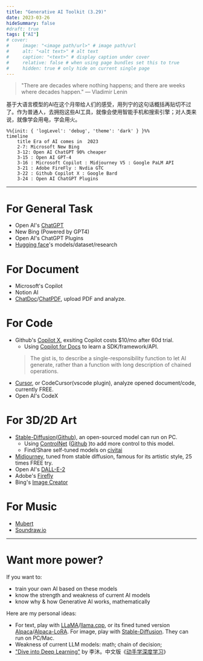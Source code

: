 ```yaml
---
title: "Generative AI Toolkit (3.29)"
date: 2023-03-26
hideSummary: false
#draft: true
tags: ["AI"]
# cover:
#     image: "<image path/url>" # image path/url
#     alt: "<alt text>" # alt text
#     caption: "<text>" # display caption under cover
#     relative: false # when using page bundles set this to true
#     hidden: true # only hide on current single page
---
```



> "There are decades where nothing happens; and there are weeks where decades happen."
> ― Vladimir Lenin

基于大语言模型的AI在这个月带给人们的感受，用列宁的这句话概括再贴切不过了。作为普通人，去拥抱这些AI工具，就像会使用智能手机和搜索引擎；对人类来说，就像学会用电，学会用火。


```mermaid
%%{init: { 'logLevel': 'debug', 'theme': 'dark' } }%%
timeline
    title Era of AI comes in  2023
    2-7: Microsoft New Bing
    3-12: Open AI ChatGPT 90% cheaper
    3-15 : Open AI GPT-4
    3-16 : Microsoft Copilot : Midjourney V5 : Google PaLM API
    3-21 : Adobe FireFly : Nvdia GTC
    3-22 : Github Copilot X : Google Bard
    3-24 : Open AI ChatGPT Plugins
```

------


# For General Task

- Open AI's [ChatGPT](https://chat.openai.com/auth/login)
- New Bing (Powered by GPT4)
- Open AI's ChatGPT Plugins
- [Hugging face](https://huggingface.co/)'s models/dataset/research

# For Document
- Microsoft's Copilot
- Notion AI
- [ChatDoc](https://chatdoc.com/)/[ChatPDF](https://www.chatpdf.com/), upload PDF and analyze.

# For Code

- Github's [Copilot X](https://github.com/features/preview/copilot-x), exsiting Copilot costs $10/mo after 60d trial.
  - Using [Copilot for Docs](https://githubnext.com/projects/copilot-for-docs) to learn a SDK/framework/API.
  > The gist is, to describe a single-responsibility function to let AI generate, rather than a function with long description of chained operations.
- [Cursor](https://www.cursor.so/), or CodeCursor(vscode plugin), analyze opened document/code, currently FREE.
- Open AI's CodeX

# For 3D/2D Art
- [Stable-Diffusion](https://stablediffusionweb.com/#demo)([Github](https://github.com/Stability-AI/stablediffusion)), an open-sourced model can run on PC.
  - Using [ControlNet](https://stablediffusionweb.com/ControlNet) ([Github](https://github.com/lllyasviel/ControlNet) )to add more control to this model.
  - Find/Share self-tuned models on [civitai](https://civitai.com/content/guides/what-is-civitai)
- [Midjourney](https://www.midjourney.com/home/),  tuned from stable diffusion, famous for its artistic style, 25 times FREE try.
- Open AI's [DALL-E-2](https://labs.openai.com/)
- Adobe's [Firefly](https://firefly.adobe.com/)
- Bing's [Image Creator](https://www.bing.com/images/create)

# For Music
- [Mubert](https://mubert.com/)
- [Soundraw.io](https://soundraw.io/create_music)

------
# Want more power?

If you want to:
- train your own AI based on these models
- know the strength and weakness of current AI models
- know why & how Generative AI works, mathematically

Here are my personal ideas:
- For text, play with [LLaMA](https://github.com/facebookresearch/llama)/[llama.cpp]((https://github.com/ggerganov/llama.cpp) ), or its fined tuned version [Alpaca](https://github.com/tatsu-lab/stanford_alpaca)/[Alpaca-LoRA](https://github.com/tloen/alpaca-lora). For image, play with [Stable-Diffusion](https://github.com/Stability-AI/stablediffusion). They can run on PC/Mac.
- Weakness of current LLM models: math; chain of decision;
- ["Dive into Deep Learning"](https://d2l.ai/) by 李沐。中文版《[动手学深度学习](http://zh-v2.d2l.ai/index.html)》